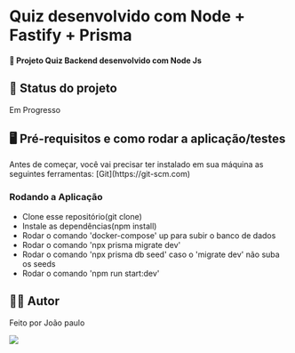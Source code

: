 <h1>Quiz desenvolvido com Node + Fastify + Prisma</h1>
<h4>🚀 Projeto Quiz Backend desenvolvido com  Node Js</h4>

<h2>🚧 Status do projeto</h2>
<p>Em Progresso</p>

<h2>🖥️ Pré-requisitos e como rodar a aplicação/testes</h2>
<p>Antes de começar, você vai precisar ter instalado em sua máquina as seguintes ferramentas:
[Git](https://git-scm.com) </p>
<h3>Rodando a Aplicação</h3>
<ul>
	<li>Clone esse repositório(git clone)</li>
 	<li>Instale as dependências(npm install)</li>
	<li>Rodar o comando 'docker-compose' up para subir o banco de dados</li>
 	<li>Rodar o comando 'npx prisma migrate dev' </li>
    <li>Rodar o comando 'npx prisma db seed' caso o 'migrate dev' não suba os seeds </li>
    <li>Rodar o comando 'npm run start:dev' </li>
</ul>

<h2>🧑🏻‍ Autor</h2>
<p>Feito por João paulo</p>
<a href="mailto:joaopauloneto3687@gmail.com">
	<img src="https://img.shields.io/badge/-joaopauloneto3687@gmail.com-c14438?style=flat-square&logo=Gmail&logoColor=white&link=mailto:joaopauloneto3687@gmail.com">
</a>
